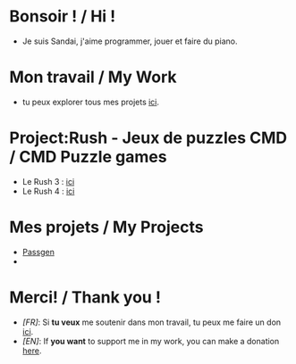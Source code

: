 # Bonsoir ! / Hi !
- Je suis Sandai, j'aime programmer, jouer et faire du piano.

# Mon travail / My Work
- tu peux explorer tous mes projets [ici](https://github.com/MettaliK).

# Project:Rush - Jeux de puzzles CMD / CMD Puzzle games
- Le Rush 3 : [ici](Pages/Rush-3.md)
- Le Rush 4 : [ici](Pages/Rush-4.md)

# Mes projets / My Projects
- [Passgen](./Pages/programs/passgen)
-

# Merci! / Thank you !

- *[FR]*: Si **tu veux** me soutenir dans mon travail, tu peux me faire un don [ici](./Pages/thankyou/fr).
- *[EN]*: If **you want** to support me in my work, you can make a donation [here](./Pages/thankyou/en).
